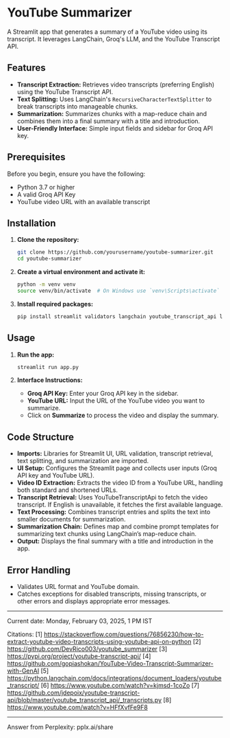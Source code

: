 # YouTube Summarizer

A Streamlit app that generates a summary of a YouTube video using its transcript. It leverages LangChain, Groq's LLM, and the YouTube Transcript API.

## Features

- **Transcript Extraction:** Retrieves video transcripts (preferring English) using the YouTube Transcript API.
- **Text Splitting:** Uses LangChain's `RecursiveCharacterTextSplitter` to break transcripts into manageable chunks.
- **Summarization:** Summarizes chunks with a map-reduce chain and combines them into a final summary with a title and introduction.
- **User-Friendly Interface:** Simple input fields and sidebar for Groq API key.

## Prerequisites

Before you begin, ensure you have the following:

- Python 3.7 or higher
- A valid Groq API Key
- YouTube video URL with an available transcript

## Installation

1. **Clone the repository:**

   ```bash
   git clone https://github.com/yourusername/youtube-summarizer.git
   cd youtube-summarizer
   ```

2. **Create a virtual environment and activate it:**

   ```bash
   python -m venv venv
   source venv/bin/activate  # On Windows use `venv\Scripts\activate`
   ```

3. **Install required packages:**

   ```bash
   pip install streamlit validators langchain youtube_transcript_api langchain_groq
   ```

## Usage

1. **Run the app:**

   ```bash
   streamlit run app.py
   ```

2. **Interface Instructions:**
   - **Groq API Key:** Enter your Groq API key in the sidebar.
   - **YouTube URL:** Input the URL of the YouTube video you want to summarize.
   - Click on **Summarize** to process the video and display the summary.

## Code Structure

- **Imports:** Libraries for Streamlit UI, URL validation, transcript retrieval, text splitting, and summarization are imported.
- **UI Setup:** Configures the Streamlit page and collects user inputs (Groq API key and YouTube URL).
- **Video ID Extraction:** Extracts the video ID from a YouTube URL, handling both standard and shortened URLs.
- **Transcript Retrieval:** Uses YouTubeTranscriptApi to fetch the video transcript. If English is unavailable, it fetches the first available language.
- **Text Processing:** Combines transcript entries and splits the text into smaller documents for summarization.
- **Summarization Chain:** Defines map and combine prompt templates for summarizing text chunks using LangChain’s map-reduce chain.
- **Output:** Displays the final summary with a title and introduction in the app.

## Error Handling

- Validates URL format and YouTube domain.
- Catches exceptions for disabled transcripts, missing transcripts, or other errors and displays appropriate error messages.

---

Current date: Monday, February 03, 2025, 1 PM IST

Citations:
[1] https://stackoverflow.com/questions/76856230/how-to-extract-youtube-video-transcripts-using-youtube-api-on-python
[2] https://github.com/DevRico003/youtube_summarizer
[3] https://pypi.org/project/youtube-transcript-api/
[4] https://github.com/gopiashokan/YouTube-Video-Transcript-Summarizer-with-GenAI
[5] https://python.langchain.com/docs/integrations/document_loaders/youtube_transcript/
[6] https://www.youtube.com/watch?v=kjmsd-1coZo
[7] https://github.com/jdepoix/youtube-transcript-api/blob/master/youtube_transcript_api/_transcripts.py
[8] https://www.youtube.com/watch?v=HFfXvfFe9F8

---
Answer from Perplexity: pplx.ai/share